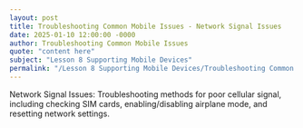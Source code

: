 ```yaml
---
layout: post
title: Troubleshooting Common Mobile Issues - Network Signal Issues
date: 2025-01-10 12:00:00 -0000
author: Troubleshooting Common Mobile Issues
quote: "content here"
subject: "Lesson 8 Supporting Mobile Devices"
permalink: "/Lesson 8 Supporting Mobile Devices/Troubleshooting Common Mobile Issues/Troubleshooting Common Mobile Issues - Network Signal Issues"
---
```


Network Signal Issues: Troubleshooting methods for poor cellular signal, including checking SIM cards, enabling/disabling airplane mode, and resetting network settings.
